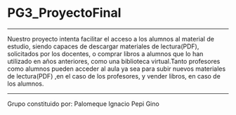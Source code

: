 # PG3_ProyectoFinal

-----------------------------------------------------------------------------------------------------------------------------------------------------------------------------------

Nuestro proyecto intenta facilitar el acceso a los alumnos al material de estudio, siendo capaces de descargar materiales de lectura(PDF), solicitados por los docentes, o comprar
libros a alumnos que lo han utilizado en años anteriores, como una biblioteca virtual.Tanto profesores como alumnos pueden acceder al aula ya sea para subir nuevos materiales de 
lectura(PDF) ,en el caso de los profesores, y vender libros, en caso de los alumnos.

-----------------------------------------------------------------------------------------------------------------------------------------------------------------------------------

Grupo constituido por:
Palomeque Ignacio
Pepi Gino
